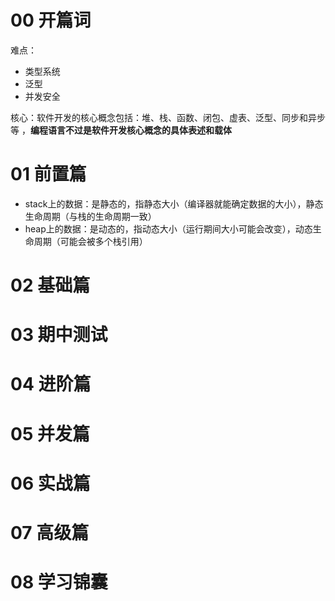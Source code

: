 # 00 开篇词

难点：

* 类型系统
* 泛型
* 并发安全

核心：软件开发的核心概念包括：堆、栈、函数、闭包、虚表、泛型、同步和异步等  ，**编程语言不过是软件开发核心概念的具体表述和载体**



# 01 前置篇

* stack上的数据：是静态的，指静态大小（编译器就能确定数据的大小），静态生命周期（与栈的生命周期一致）
* heap上的数据：是动态的，指动态大小（运行期间大小可能会改变），动态生命周期（可能会被多个栈引用）

# 02 基础篇

# 03 期中测试

# 04 进阶篇

# 05 并发篇

# 06 实战篇

# 07 高级篇

# 08 学习锦囊